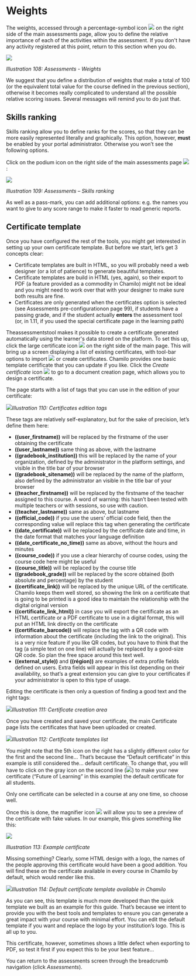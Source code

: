 # Weights

The weights, accessed through a percentage-symbol icon ![](../../.gitbook/assets/image4.svg) on the right side of the main assessments page, allow you to define the relative importance of each of the activities within the assessment. If you don't have any activity registered at this point, return to this section when you do.

![](../../.gitbook/assets/images133%20%281%29.png)

_Illustration 108: Assessments - Weights_

We suggest that you define a distribution of weights that make a total of 100 \(or the equivalent total value for the course defined in the previous section\), otherwise it becomes really complicated to understand all the possible relative scoring issues. Several messages will remind you to do just that.

## Skills ranking <a id="skills-ranking"></a>

Skills ranking allow you to define ranks for the scores, so that they can be more easily represented literally and graphically. This option, however, **must** be enabled by your portal administrator. Otherwise you won’t see the following options.

Click on the podium icon on the right side of the main assessments page ![](../../.gitbook/assets/graphics191.png):

![](../../.gitbook/assets/graphics195.png)

_Illustration 109: Assessments – Skills ranking_

As well as a pass-mark, you can add additional options: e.g. the names you want to give to any score range to make it faster to read generic reports.

## Certificate template <a id="certificate-template"></a>

Once you have configured the rest of the tools, you might get interested in setting up your own certificate template. But before we start, let’s get 3 concepts clear:

* Certificate templates are built in HTML, so you will probably need a web designer \(or a lot of patience\) to generate beautiful templates.
* Certificate templates are build in HTML \(yes, again\), so their export to PDF \(a feature provided as a commodity in Chamilo\) might not be ideal and you might need to work over that with your designer to make sure both results are fine.
* Certificates are only generated when the certificates option is selected \(see Assessments pre-configurationon page 99\), if students have a passing grade, and if the student actually **enters** the assessment tool \(or, in 1.11, if you used the special certificate page in the learning path\)

Theassessmentstool makes it possible to create a certificate generated automatically using the learner's data stored on the platform. To set this up, click the large certificate icon ![](../../.gitbook/assets/graphics193.png) on the right side of the main page. This will bring up a screen displaying a list of existing certificates, with tool-bar options to import ![](../../.gitbook/assets/graphics194.png) or create certificates. Chamilo provides one basic template certificate that you can update if you like. Click the _Create certificate_ icon ![](../../.gitbook/assets/graphics196.png) to go to a document creation page, which allows you to design a certificate.

The page starts with a list of tags that you can use in the edition of your certificate:

![](../../.gitbook/assets/image6%20%282%29.png)_Illustration 110: Certificates edition tags_

These tags are relatively self-explanatory, but for the sake of precision, let’s define them here:

* **\(\(user\_firstname\)\)** will be replaced by the firstname of the user obtaining the certificate
* **\(\(user\_lastname\)\)** same thing as above, with the lastname
* **\(\(gradebook\_institution\)\)** this will be replaced by the name of your organization, defined by the administrator in the platform settings, and visible in the title bar of your browser
* **\(\(gradebook\_sitename\)\)** will be replaced by the name of the platform, also defined by the administrator an visible in the title bar of your browser
* **\(\(teacher\_firstname\)\)** will be replaced by the firstname of the teacher assigned to this course. A word of warning: this hasn’t been tested with multiple teachers or with sessions, so use with caution.
* **\(\(teacher\_lastname\)\)** same as above, but lastname
* **\(\(official\_code\)\)** if you use the users’ official code field, then the corresponding value will replace this tag when generating the certificate
* **\(\(date\_certificate\)\)** will be replaced by the certificate date and time, in the date format that matches your language definition
* **\(\(date\_certificate\_no\_time\)\)** same as above, without the hours and minutes
* **\(\(course\_code\)\)** if you use a clear hierarchy of course codes, using the course code here might be useful
* **\(\(course\_title\)\)** will be replaced by the course title
* **\(\(gradebook\_grade\)\)** will be replaced by the score obtained \(both absolute and percentage\) by the student
* **\(\(certificate\_link\)\)** will be replaced by the unique URL of the certificate. Chamilo keeps them well stored, so showing the link on a certificate that is going to be printed is a good idea to maintain the relationship with the digital original version
* **\(\(certificate\_link\_html\)\)** in case you will export the certificate as an HTML certificate or a PDF certificate to use in a digital format, this will put an HTML link directly on the certificate
* **\(\(certificate\_barcode\)\)** will replace the tag with a QR code with information about the certificate \(including the link to the original\). This is a very nice feature if you like QR codes, but you have to think that the tag \(a simple text on one line\) will actually be replaced by a good-size QR code. So plan the free space around this text well.
* **\(\(external\_style\)\)** and **\(\(région\)\)** are examples of extra profile fields defined on users. Extra fields will appear in this list depending on their availability, so that’s a great extension you can give to your certificates if your administrator is open to this type of usage.

Editing the certificate is then only a question of finding a good text and the right tags:

![](../../.gitbook/assets/image7%20%282%29.png)_Illustration 111: Certificate creation area_

Once you have created and saved your certificate, the main Certificate page lists the certificates that have been uploaded or created.

![](../../.gitbook/assets/image8%20%282%29.png)_Illustration 112: Certificate templates list_

You might note that the 5th icon on the right has a slightly different color for the first and the second line… That’s because the “Default certificate” in this example is still considered the… default certificate. To change that, you will have to click on the gray icon on the second line \(![](../../.gitbook/assets/graphics198.png)\) to make your new certificate \(“Future of Learning” in this example\) the default certificate for all students.

Only one certificate can be selected in a course at any one time, so choose well.

Once this is done, the magnifier icon ![](../../.gitbook/assets/image9.svg) will allow you to see a preview of the certificate with fake values. In our example, this gives something like this:

![](../../.gitbook/assets/image10%20%281%29.png)

_Illustration 113: Example certificate_

Missing something? Clearly, some HTML design with a logo, the names of the people approving this certificate would have been a good addition. You will find these on the certificate available in every course in Chamilo by default, which would render like this.

![](../../.gitbook/assets/image11%20%282%29.png)_Illustration 114: Default certificate template available in Chamilo_

As you can see, this template is much more developed than the quick template we built as an example for this guide. That’s because we intent to provide you with the best tools and templates to ensure you can generate a great impact with your course with minimal effort. You can edit the default template if you want and replace the logo by your institution’s logo. This is all up to you.

This certificate, however, sometimes shows a little defect when exporting to PDF, so test it first if you expect this to be your best feature...

You can return to the assessments screen through the breadcrumb navigation \(click _Assessments_\).

